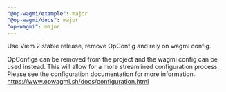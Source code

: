```yaml
---
"@op-wagmi/example": major
"@op-wagmi/docs": major
"op-wagmi": major
---
```


Use Viem 2 stable release, remove OpConfig and rely on wagmi config.

OpConfigs can be removed from the project and the wagmi config can be used instead. This will allow for a more streamlined configuration process. Please see the configuration documentation for more information. https://www.opwagmi.sh/docs/configuration.html
